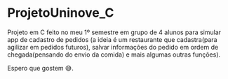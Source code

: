 # ProjetoUninove_C

Projeto em C feito no meu 1º semestre em grupo de 4 alunos para simular app de cadastro de pedidos (a ideia é um restaurante que cadastra(para agilizar em pedidos futuros), salvar informações do pedido em ordem de chegada(pensando do envio da comida) e mais algumas outras funçôes).

Espero que gostem 😅.
